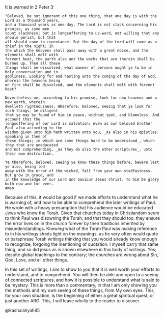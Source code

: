 It is warned in 2 Peter 3:

    "Beloved, be not ignorant of this one thing, that one day is with the Lord as a thousand years,
    and a thousand years as one day. The Lord is not slack concerning his promise, as some men
    count slackness; but is longsuffering to us-ward, not willing that any should perish, but that
    all should come to repentance. But the day of the Lord will come as a thief in the night; in
    the which the heavens shall pass away with a great noise, and the elements shall melt with
    fervent heat, the earth also and the works that are therein shall be burned up. Then all these
    things shall be dissolved, what manner of persons ought ye to be in holy conversation and in
    godliness, Looking for and hasting unto the coming of the day of God, wherein the heavens being
    on fire shall be dissolved, and the elements shall melt with fervent heat?
    
    Nevertheless we, according to his promise, look for new heavens and a new earth, wherein
    dwelleth righteousness. Wherefore, beloved, seeing that ye look for such things, be diligent
    that ye may be found of him in peace, without spot, and blameless. And account that the 
    longsuffering of our Lord is salvation; even as our beloved brother Paul also according to the
    wisdom given unto him hath written unto you; _As also in his epistles, speaking in them of
    these things; in which are some things hard to be understood_, which they that are uneducated
    and not comprehending, _as they do also the other scriptures_, unto their own destruction.
    
    Ye therefore, beloved, seeing ye know these things before, beware lest ye also, being led 
    away with the error of the wicked, fall from your own stedfastness. But grow in grace, and
    in the knowledge of our Lord and Saviour Jesus Christ. To him be glory both now and for ever. 
    Amen.

Because of this, it would be good if we made efforts to understand what he is warning of, and how
to be able to comprehend the later writings of Paul. He wrote with a heavy presumption that his
audience would be educated Jews who knew the Torah. Given that churches today in Christiandom
seem to think Paul was disowning the Torah, and that they should too, they ensure the error lives
on in the church forever by their traditions inherited by misunderstandings. Knowing what of the
Torah Paul was making reference to in his writings sheds light on the meanings, as he very often
would quote or paraphrase Torah writings thinking that you would already know enough to recognize,
forgoing the mentioning of quotation. I myself carry that same thing, and so did jesus as is 
shown elsewhere in this body of writings. Yes; despite global teachings to the contrary; the
churches are wrong about Sin, God, Love, and all other things.

In this set of writings, I aim to show to you that it is well worth your efforts to understand,
and to comprehend. You will then be able and open to a seeing of connected scriptures, and how it
is possible to understand what is said to be mystery. This is more than a commentary, in that I
am only showing you the methods and my own seeing of these things, from My own eyes. This, for
your own situation, is the beginning of either a great spiritual quest, or just another ARG. This,
I will leave wholly to the reader to discover.

@kashaiahyah85
